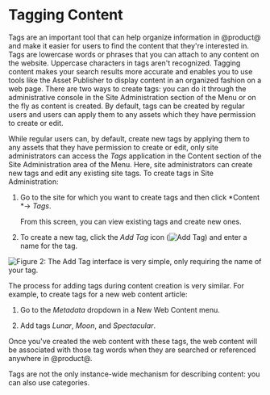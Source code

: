 # Tagging Content [](id=tagging-content)

Tags are an important tool that can help organize information in @product@ and
make it easier for users to find the content that they're interested in. Tags
are lowercase words or phrases that you can attach to any content on the
website. Uppercase characters in tags aren't recognized. Tagging content makes
your search results more accurate and enables you to use tools like the Asset
Publisher to display content in an organized fashion on a web page. There are
two ways to create tags: you can do it through the administrative console in the
Site Administration section of the Menu or on the fly as content is created. By
default, tags can be created by regular users and users can apply them to any
assets which they have permission to create or edit.

While regular users can, by default, create new tags by applying them to any
assets that they have permission to create or edit, only site administrators can
access the *Tags* application in the Content section of the Site Administration
area of the Menu. Here, site administrators can create new tags and edit any
existing site tags. To create tags in Site Administration:

1.  Go to the site for which you want to create tags and then click *Content 
    *&rarr; *Tags*.
    
    From this screen, you can view existing tags and create new ones.

2.  To create a new tag, click the *Add Tag* icon (![Add Tag](../../../images/icon-add.png)) and enter a name for the tag.

![Figure 2: The Add Tag interface is very simple, only requiring the name of your tag.](../../../images/new-tag-interface.png)

The process for adding tags during content creation is very similar. For
example, to create tags for a new web content article:

1.  Go to the *Metadata* dropdown in a New Web Content menu.

2.  Add tags *Lunar*, *Moon*, and *Spectacular*.

Once you've created the web content with these tags, the web content will be 
associated with those tag words when they are searched or referenced anywhere 
in @product@.

Tags are not the only instance-wide mechanism for describing content: you can
also use categories.
